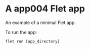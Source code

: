 # A app004 Flet app

An example of a minimal Flet app.

To run the app:

```
flet run [app_directory]
```